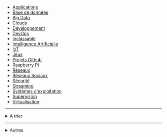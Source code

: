 * [<i class="fa-solid fa-list"></i> Applications](/apps/)
* [<i class="fa-solid fa-database"></i> Base de données](/bdd/)
* [<i class="fa-brands fa-sellsy"></i> Big Data](/big-data/)
* [<i class="fa-solid fa-cloud"></i> Clouds](/clouds/)
* [<i class="fa-solid fa-code"></i> Développement](/developpement/developpement.md)
* [<i class="fa-solid fa-infinity"></i> DevOps](/devops/devops.md)
* [<i class="fa-solid fa-flask"></i> Inclassable](/inclassable/)
* [<i class="fa-solid fa-brain"></i> Intelligence Artificielle](/ia/ia.md)
* [<i class="fa-solid fa-robot"></i> IoT](/iot/)
* [<i class="fa-solid fa-gamepad"></i> Jeux](/jeux/)
* [<i class="fa-brands fa-github-alt"></i> Projets Github](/projets-github/)
* [<i class="fa-brands fa-raspberry-pi"></i> Raspberry Pi](/raspberry-pi/)
* [<i class="fa-solid fa-network-wired"></i> Réseaux](/reseaux/)
* [<i class="fa-regular fa-comments"></i> Réseaux Sociaux](/reseaux-sociaux/)
* [<i class="fa-solid fa-shield-halved"></i> Sécurité](/securite/)
* [<i class="fa-solid fa-film"></i> Streaming](/streaming/streaming.md)
* [<i class="fa-brands fa-linux"></i> Systèmes d'exploitation](/os/)
* [<i class="fa-solid fa-eye"></i> Supervision](/supervision/)
* [<i class="fa-brands fa-docker"></i> Virtualisation](/virtualisation/)

---


<details>
<summary>A trier</summary>

* [<i class="fa-solid fa-inbox"></i> APPS à trier](/atrier/atrier.md)
* [<i class="fa-solid fa-inbox"></i> BDD à trier](/atrier/bdd_atrier.md)
* [<i class="fa-solid fa-inbox"></i> CLOUDS à trier](/atrier/clouds_atrier.md)
* [<i class="fa-solid fa-inbox"></i> DEV à trier](/atrier/dev_atrier.md)
* [<i class="fa-solid fa-inbox"></i> DEVOPS à trier](/atrier/devops_atrier.md)
* [<i class="fa-solid fa-inbox"></i> INCLASSABLE à trier](/atrier/inclassable_atrier.md)
* [<i class="fa-solid fa-inbox"></i> IOT à trier](/atrier/iot_atrier.md)
* [<i class="fa-solid fa-inbox"></i> JEUX à trier](/atrier/jeux_atrier.md)
* [<i class="fa-solid fa-inbox"></i> JOBS à trier](/atrier/job_atrier.md)
* [<i class="fa-solid fa-inbox"></i> MONITORING à trier](/atrier/monit_atrier.md)
* [<i class="fa-solid fa-inbox"></i> OS à trier](/atrier/os_atrier.md)
* [<i class="fa-solid fa-inbox"></i> RASPBERRY PI  à trier](/atrier/raspberry_pi_atrier.md)
* [<i class="fa-solid fa-inbox"></i> RESEAUX  à trier](/atrier/reso_atrier.md)
* [<i class="fa-solid fa-inbox"></i> RESEAUX SOCIAUX à trier](/atrier/reso_sociaux_atrier.md)
* [<i class="fa-solid fa-inbox"></i> SECURITE à trier](/atrier/secu_atrier.md)
* [<i class="fa-solid fa-inbox"></i> VIRTUALISATION à trier](/atrier/virt_atrier.md)

</details>

---

<details>
<summary>Autres</summary>

* [<i class="fa-solid fa-file-code"></i> Templates](/tpl/page-app.md)
* [<i class="fa-solid fa-book"></i> Glossaire](/glossaire/)
* [<i class="fa-solid fa-globe"></i> Sites](/sites/)

</details>